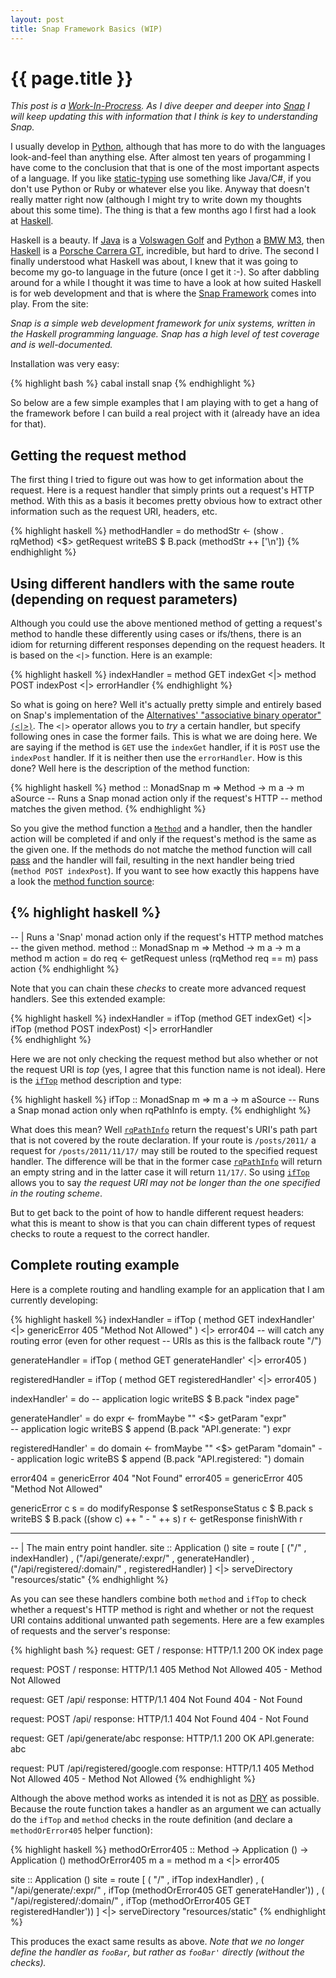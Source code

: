 ```yaml
---
layout: post
title: Snap Framework Basics (WIP)
---
```


{{ page.title }}
================

*This post is a [Work-In-Procress](http://en.wikipedia.org/wiki/Work_in_process). As I dive deeper and deeper into [Snap](http://snapframework.com/) I will keep updating this with information that I think is key to understanding Snap.*

I usually develop in [Python](http://python.org/), although that has more to do with the languages look-and-feel than anything else. After almost ten years of progamming I have come to the conclusion that that is one of the most important aspects of a language. If you like [static-typing](http://en.wikipedia.org/wiki/Type_system#Static_typing) use something like Java/C#, if you don't use Python or Ruby or whatever else you like. Anyway that doesn't really matter right now (although I might try to write down my thoughts about this some time). The thing is that a few months ago I first had a look at [Haskell](http://haskell.org>).

Haskell is a beauty. If [Java](http://www.oracle.com/technetwork/java/index.html) is a [Volswagen Golf](http://en.wikipedia.org/wiki/Volkswagen_Golf) and [Python](http://python.org/) a [BMW M3](http://en.wikipedia.org/wiki/BMW_M3), then [Haskell](http://en.wikipedia.org/wiki/Haskell_(programming_language)) is a [Porsche Carrera GT](http://en.wikipedia.org/wiki/Porsche_Carrera_GT), incredible, but hard to drive. The second I finally understood what Haskell was about, I knew that it was going to become my go-to language in the future (once I get it :-). So after dabbling around for a while I thought it was time to have a look at how suited Haskell is for web development and that is where the [Snap Framework](http://snapframework.com/) comes into play. From the site:

*Snap is a simple web development framework for unix systems, written in the Haskell programming language. Snap has a high level of test coverage and is well-documented.*

Installation was very easy:

{% highlight bash %}
cabal install snap
{% endhighlight %}

So below are a few simple examples that I am playing with to get a hang of the framework before I can build a real project with it (already have an idea for that).

Getting the request method
--------------------------

The first thing I tried to figure out was how to get information about the request. Here is a request handler that simply prints out a request's HTTP method. With this as a basis it becomes pretty obvious how to extract other information such as the request URI, headers, etc.

{% highlight haskell %}
methodHandler = do
    methodStr <- (show . rqMethod) <$> getRequest
    writeBS $ B.pack (methodStr ++ ['\n'])
{% endhighlight %}
<br />

Using different handlers with the same route (depending on request parameters)
------------------------------------------------------------------------------

Although you could use the above mentioned method of getting a request's method to handle these differently using cases or ifs/thens, there is an idiom for returning different responses depending on the request headers. It is based on the `<|>` function. Here is an example:

{% highlight haskell %}
indexHandler =  method GET  indexGet
            <|> method POST indexPost
            <|> errorHandler
{% endhighlight %}

So what is going on here? Well it's actually pretty simple and entirely based on Snap's implementation of the [Alternatives' "associative binary operator" `(<|>)`](http://hackage.haskell.org/packages/archive/base/4.4.1.0/doc/html/Control-Applicative.html#v:-60--124--62-). The `<|>` operator allows you to *try* a certain handler, but specify following ones in case the former fails. This is what we are doing here. We are saying if the method is `GET` use the `indexGet` handler, if it is `POST` use the `indexPost` handler. If it is neither then use the `errorHandler`. How is this done? Well here is the description of the method function:

{% highlight haskell %}
    method :: MonadSnap m => Method -> m a -> m aSource
    -- Runs a Snap monad action only if the request's HTTP
    -- method matches the given method.
{% endhighlight %}

So you give the method function a [`Method`](http://hackage.haskell.org/packages/archive/snap-core/0.6.0.1/doc/html/Snap-Core.html#t:Method) and a handler, then the handler action will be completed if and only if the request's method is the same as the given one. If the methods do not matche the method function will call [pass](http://hackage.haskell.org/packages/archive/snap-core/0.6.0.1/doc/html/Snap-Core.html#v:pass) and the handler will fail, resulting in the next handler being tried (`method POST indexPost`). If you want to see how exactly this happens have a look the [method function source](http://hackage.haskell.org/packages/archive/snap-core/0.6.0.1/doc/html/src/Snap-Internal-Types.html#method):

{% highlight haskell %}
------------------------------------------------------------------------------
-- | Runs a 'Snap' monad action only if the request's HTTP method matches
-- the given method.
method :: MonadSnap m => Method -> m a -> m a
method m action = do
    req <- getRequest
    unless (rqMethod req == m) pass
    action
{% endhighlight %}

Note that you can chain these *checks* to create more advanced request handlers. See this extended example:

{% highlight haskell %}
indexHandler =  ifTop (method GET  indexGet) 
            <|> ifTop (method POST indexPost)
            <|> errorHandler  
{% endhighlight %}


Here we are not only checking the request method but also whether or not the request URI is *top* (yes, I agree that this function name is not ideal). Here is the [`ifTop`](http://hackage.haskell.org/packages/archive/snap-core/0.6.0.1/doc/html/Snap-Core.html#v:ifTop) method description and type:

{% highlight haskell %}
ifTop :: MonadSnap m => m a -> m aSource
-- Runs a Snap monad action only when rqPathInfo is empty.
{% endhighlight %}

What does this mean? Well [`rqPathInfo`](http://hackage.haskell.org/packages/archive/snap-core/0.1.2/doc/html/Snap-Types.html#v:rqPathInfo) return the request's URI's path part that is not covered by the route declaration. If your route is `/posts/2011/` a request for `/posts/2011/11/17/` may still be routed to the specified request handler. The difference will be that in the former case [`rqPathInfo`](http://hackage.haskell.org/packages/archive/snap-core/0.1.2/doc/html/Snap-Types.html#v:rqPathInfo) will return an empty string and in the latter case it will return `11/17/`. So using [`ifTop`](http://hackage.haskell.org/packages/archive/snap-core/0.6.0.1/doc/html/Snap-Core.html#v:ifTop) allows you to say *the request URI may not be longer than the one specified in the routing scheme*.

But to get back to the point of how to handle different request headers: what this is meant to show is that you can chain different types of request checks to route a request to the correct handler.

Complete routing example
------------------------

Here is a complete routing and handling example for an application that I am currently developing:

{% highlight haskell %}
indexHandler = ifTop ( method GET  indexHandler'
                   <|> genericError 405 "Method Not Allowed"
               )
           <|> error404 -- will catch any routing error (even for other request
                         -- URIs as this is the fallback route "/")

generateHandler = ifTop ( method GET generateHandler'
                      <|> error405
                  )
                  
registeredHandler = ifTop ( method GET registeredHandler'
                        <|> error405
                    )

indexHandler' = do
  -- application logic
  writeBS $ B.pack "index page"

generateHandler'  = do
  expr <- fromMaybe "" <$> getParam "expr"\
  -- application logic
  writeBS $ append (B.pack "API.generate: ") expr

registeredHandler' = do
  domain <- fromMaybe "" <$> getParam "domain"
  -- application logic
  writeBS $ append (B.pack "API.registered: ") domain

error404 = genericError 404 "Not Found"
error405 = genericError 405 "Method Not Allowed"

genericError c s = do
  modifyResponse $ setResponseStatus c $ B.pack s
  writeBS $ B.pack ((show c) ++ " - " ++ s)
  r <- getResponse
  finishWith r

------------------------------------------------------------------------------
-- | The main entry point handler.
site :: Application ()
site = route [ ("/"                           , indexHandler)
             , ("/api/generate/:expr/"        , generateHandler)
             , ("/api/registered/:domain/"    , registeredHandler)
             ]
       <|> serveDirectory "resources/static"
{% endhighlight %}

As you can see these handlers combine both `method` and `ifTop` to check whether a request's HTTP method is right and whether or not the request URI contains additional unwanted path segements. Here are a few examples of requests and the server's response:

{% highlight bash %}
request:  GET /
response: HTTP/1.1 200 OK
          index page

request:  POST /
response: HTTP/1.1 405 Method Not Allowed
          405 - Method Not Allowed

request:  GET /api/
response: HTTP/1.1 404 Not Found
          404 - Not Found

request:  POST /api/
response: HTTP/1.1 404 Not Found
          404 - Not Found

request:  GET /api/generate/abc
response: HTTP/1.1 200 OK
          API.generate: abc

request:  PUT /api/registered/google.com
response: HTTP/1.1 405 Method Not Allowed
          405 - Method Not Allowed
{% endhighlight %}

Although the above method works as intended it is not as [DRY](http://en.wikipedia.org/wiki/Don't_repeat_yourself) as possible. Because the route function takes a handler as an argument we can actually do the `ifTop` and `method` checks in the route definition (and declare a `methodOrError405` helper function):

{% highlight haskell %}
methodOrError405 :: Method -> Application () -> Application ()
methodOrError405 m a = method m a
                   <|> error405

site :: Application ()
site = route [ (	"/" 
          , ifTop indexHandler)
             , (    "/api/generate/:expr/"
          , ifTop (methodOrError405 GET generateHandler'))
             , (	"/api/registered/:domain/"
          , ifTop (methodOrError405 GET registeredHandler'))
             ]
       <|> serveDirectory "resources/static"
{% endhighlight %}

This produces the exact same results as above. *Note that we no longer define the handler as `fooBar`, but rather as `fooBar'` directly (without the checks).*
